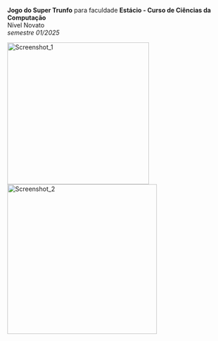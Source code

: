 **Jogo do Super Trunfo** para faculdade **Estácio - Curso de Ciências da Computação**<br/>
Nível Novato<br/>
*semestre 01/2025*


<img width="322" alt="Screenshot_1" src="https://github.com/user-attachments/assets/d074a6c4-9340-4071-b715-a1666e8528dc" />
<br/>

<img width="340" alt="Screenshot_2" src="https://github.com/user-attachments/assets/3826bcb4-6a35-4602-9ccd-715167b0c2e8" />
